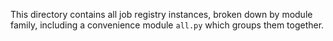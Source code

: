 This directory contains all job registry instances, broken down by module family, including a convenience module `all.py` which groups them together.